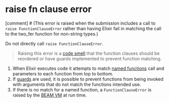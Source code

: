 # raise fn clause error

[comment] # (This error is raised when the submission includes a call to `raise FunctionClauseError` rather than having Elixir fail in matching the call to the two_fer function for non-string types.)

Do not directly call `raise FunctionClauseError`.

> Raising this error is a [code smell](https://en.wikipedia.org/wiki/Code_smell) that the function clauses should be reordered or have guards implemented to prevent function matching.

1. When Elixir executes code it attempts to match [named functions](https://elixir-lang.org/getting-started/modules-and-functions.html#named-functions) call and parameters to each function from top to bottom.
2. If [guards](https://hexdocs.pm/elixir/master/guards.html) are used, it is possible to prevent functions from being invoked with arguments that do not match the functions intended use.
3. If there is no match for a named function, a `FunctionClauseError` is raised by the [BEAM VM](<https://en.wikipedia.org/wiki/BEAM_(Erlang_virtual_machine)>) at run time.
